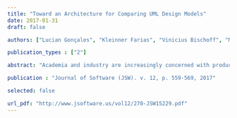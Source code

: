 ```yaml
---
title: "Toward an Architecture for Comparing UML Design Models"
date: 2017-01-31
draft: false

authors: ["Lucian Gonçales", "Kleinner Farias", "Vinicius Bischoff", "Matheus Segalotto"]

publication_types : ["2"]

abstract: "Academia and industry are increasingly concerned with producing general-purpose model comparison techniques to support many software engineering activities, e.g., clone detection or model composition. However, the current methods fail to provide flexible and reusable architectures, a comprehensive understanding of the critical composition activities, and guidelines about how developers can use and extend them. These limitations are one of the reasons why state-of-the-art techniques are often unable to aid the development of new comparison tools. To overcome these shortcomings, this paper, therefore, proposes a flexible, component-based architecture for aiding the development of comparison techniques. Moreover, an intelligible comparison workflow is proposed to support developers to improve the understanding of significant comparison activities and their relationships."

publication : "Journal of Software (JSW). v. 12, p. 559-569, 2017"

selected: false

url_pdf: "http://www.jsoftware.us/vol12/270-JSW15229.pdf"
---
```


